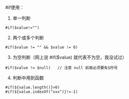 





#if使用：

1. 单一判断

```
#if($value!="")
```

2. 两个或多个判断

```
#if($value != "" && $value != 0)
```

3. 为空判断（网上说 #if($value) 就代表不为空，我没试过）

```
#if($value != $null)   // 注意 null 前面必须要有$符号
```

4. 判断中用到函数

```
#if(${value.length()}>0)
#if(${value.indexOf("xxx")}!=-1)
```